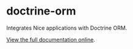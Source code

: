 doctrine-orm
============

Integrates Nice applications with Doctrine ORM.

[View the full documentation online](http://niceframework.com/nice/latest/extensions/doctrine-orm).
